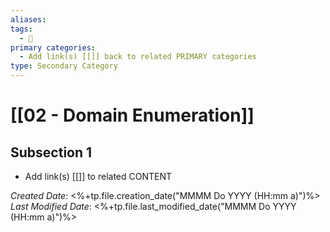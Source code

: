 ```yaml
---
aliases: 
tags:
  - 🥈
primary categories:
  - Add link(s) [[]] back to related PRIMARY categories
type: Secondary Category
---
```

# [[02 - Domain Enumeration]]

## Subsection 1
* Add link(s) [[]] to related CONTENT

*Created Date*: <%+tp.file.creation_date("MMMM Do YYYY (HH:mm a)")%>
*Last Modified Date*: <%+tp.file.last_modified_date("MMMM Do YYYY (HH:mm a)")%>
